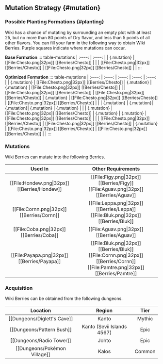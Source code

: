 ## Mutation Strategy {#mutation}

### Possible Planting Formations {#planting}

Wiki has a chance of mutating by surrounding an empty plot with at least 25, but no more than 80 points of Dry flavor, and less than 5 points of all other flavors. You can fill your farm in the following way to obtain Wiki Berries. Purple squares indicate where mutations can occur.

**Base Formation**
::: table-mutations
| :----: | :----: |
| {.mutation} | [[File:Chesto.png\|32px]] [[Berries/Chesto]] | |
| [[File:Chesto.png\|32px]] [[Berries/Chesto]] | [[File:Chesto.png\|32px]] [[Berries/Chesto]] | |
:::

**Optimized Formation**
::: table-mutations
| :----: | :----: | :----: | :----: | :----: |
| {.mutation} | [[File:Chesto.png\|32px]] [[Berries/Chesto]] | {.mutation} | {.mutation} | [[File:Chesto.png\|32px]] [[Berries/Chesto]] | |
| [[File:Chesto.png\|32px]] [[Berries/Chesto]] | [[File:Chesto.png\|32px]] [[Berries/Chesto]] | {.mutation} | [[File:Chesto.png\|32px]] [[Berries/Chesto]] | [[File:Chesto.png\|32px]] [[Berries/Chesto]] | |
| {.mutation} | {.mutation}| {.mutation}| {.mutation} | {.mutation} | |
| {.mutation} | [[File:Chesto.png\|32px]] [[Berries/Chesto]] | {.mutation} | {.mutation} | [[File:Chesto.png\|32px]] [[Berries/Chesto]] | |
| [[File:Chesto.png\|32px]] [[Berries/Chesto]] | [[File:Chesto.png\|32px]] [[Berries/Chesto]] | {.mutation} | [[File:Chesto.png\|32px]] [[Berries/Chesto]] | [[File:Chesto.png\|32px]] [[Berries/Chesto]] | |
:::

### Mutations
Wiki Berries can mutate into the following Berries.

| Used In                                       | Other Requirements |
| :---:                                         | :---: |
| [[File:Hondew.png\|32px]] [[Berries/Hondew]]  | [[File:Figy.png\|32px]] [[Berries/Figy]] [[File:Aguav.png\|32px]] [[Berries/Aguav]] |
| [[File:Cornn.png\|32px]] [[Berries/Cornn]]    | [[File:Leppa.png\|32px]] [[Berries/Leppa]] [[File:Bluk.png\|32px]] [[Berries/Bluk]] |
| [[File:Coba.png\|32px]] [[Berries/Coba]]      | [[File:Aguav.png\|32px]] [[Berries/Aguav]] |
| [[File:Payapa.png\|32px]] [[Berries/Payapa]]  | [[File:Bluk.png\|32px]] [[Berries/Bluk]] [[File:Cornn.png\|32px]] [[Berries/Cornn]] [[File:Pamtre.png\|32px]] [[Berries/Pamtre]] |

### Acquisition
Wiki Berries can be obtained from the following dungeons.

| Location	                        | Region | Tier	    |
| :---:                             | :---:     | :---:         |
| [[Dungeons/Diglett's Cave]]       | Kanto | Mythic	|
| [[Dungeons/Pattern Bush]]	        | Kanto (Sevii Islands 4567) | Epic  	|
| [[Dungeons/Radio Tower]]	        | Johto | Epic  	|
| [[Dungeons/Pokémon Village]]      | Kalos | Common  	|